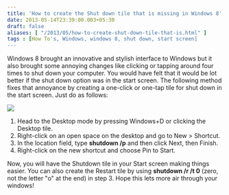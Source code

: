 ```yaml
---
title: 'How to create the Shut down tile that is missing in Windows 8'
date: 2013-05-14T23:39:00.003+05:30
draft: false
aliases: [ "/2013/05/how-to-create-shut-down-tile-that-is.html" ]
tags : [How To's, Windows, windows 8, shut down, start screen]
---
```


Windows 8 brought an innovative and stylish interface to Windows but it also brought some annoying changes like clicking or tapping around four times to shut down your computer. You would have felt that it would be lot better if the shut down option was in the start screen. The following method fixes that annoyance by creating a one-click or one-tap tile for shut down in the start screen. Just do as follows:  

[![](https://4.bp.blogspot.com/--HdRybtLXqM/UZJ9veLgknI/AAAAAAAABcc/UKPZezliKUM/s1600/shutdown+tile.png)](https://4.bp.blogspot.com/--HdRybtLXqM/UZJ9veLgknI/AAAAAAAABcc/UKPZezliKUM/s1600/shutdown+tile.png)

  

1.  Head to the Desktop mode by pressing Windows+D or clicking the Desktop tile.
2.  Right-click on an open space on the desktop and go to New > Shortcut.
3.  In the location field, type **shutdown /p** and then click Next, then Finish.
4.  Right-click on the new shortcut and choose Pin to Start.

Now, you will have the Shutdown tile in your Start screen making things easier. You can also create the Restart tile by using **shutdown /r /t 0** (zero, not the letter "o" at the end) in step 3. Hope this lets more air through your windows!